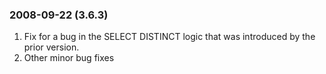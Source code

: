 ### 2008\-09\-22 (3\.6\.3\)

1. Fix for a bug in the SELECT DISTINCT logic that was introduced by the
 prior version.
2. Other minor bug fixes




